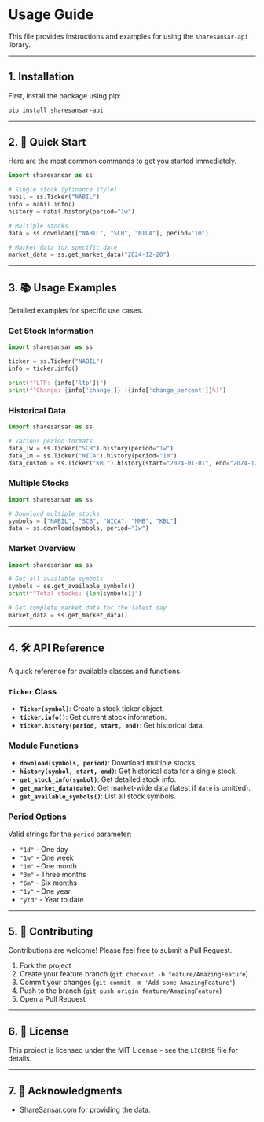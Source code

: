 # Usage Guide

This file provides instructions and examples for using the `sharesansar-api` library.

---

## 1. Installation

First, install the package using pip:

```bash
pip install sharesansar-api
```

---

## 2. 🚀 Quick Start

Here are the most common commands to get you started immediately.

```python
import sharesansar as ss

# Single stock (yfinance style)
nabil = ss.Ticker("NABIL")
info = nabil.info()
history = nabil.history(period="1w")

# Multiple stocks
data = ss.download(["NABIL", "SCB", "NICA"], period="1m")

# Market data for specific date
market_data = ss.get_market_data("2024-12-20")
```

---

## 3. 📚 Usage Examples

Detailed examples for specific use cases.

### Get Stock Information

```python
import sharesansar as ss

ticker = ss.Ticker("NABIL")
info = ticker.info()

print(f"LTP: {info['ltp']}")
print(f"Change: {info['change']} ({info['change_percent']}%)")
```

### Historical Data

```python
import sharesansar as ss

# Various period formats
data_1w = ss.Ticker("SCB").history(period="1w")
data_1m = ss.Ticker("NICA").history(period="1m")
data_custom = ss.Ticker("KBL").history(start="2024-01-01", end="2024-12-31")
```

### Multiple Stocks

```python
import sharesansar as ss

# Download multiple stocks
symbols = ["NABIL", "SCB", "NICA", "NMB", "KBL"]
data = ss.download(symbols, period="1w")
```

### Market Overview

```python
import sharesansar as ss

# Get all available symbols
symbols = ss.get_available_symbols()
print(f"Total stocks: {len(symbols)}")

# Get complete market data for the latest day
market_data = ss.get_market_data()
```

---

## 4. 🛠️ API Reference

A quick reference for available classes and functions.

### `Ticker` Class

-   **`Ticker(symbol)`**: Create a stock ticker object.
-   **`ticker.info()`**: Get current stock information.
-   **`ticker.history(period, start, end)`**: Get historical data.

### Module Functions

-   **`download(symbols, period)`**: Download multiple stocks.
-   **`history(symbol, start, end)`**: Get historical data for a single stock.
-   **`get_stock_info(symbol)`**: Get detailed stock info.
-   **`get_market_data(date)`**: Get market-wide data (latest if `date` is omitted).
-   **`get_available_symbols()`**: List all stock symbols.

### Period Options

Valid strings for the `period` parameter:

-   `"1d"` - One day
-   `"1w"` - One week
-   `"1m"` - One month
-   `"3m"` - Three months
-   `"6m"` - Six months
-   `"1y"` - One year
-   `"ytd"` - Year to date

---

## 5. 🤝 Contributing

Contributions are welcome! Please feel free to submit a Pull Request.

1.  Fork the project
2.  Create your feature branch (`git checkout -b feature/AmazingFeature`)
3.  Commit your changes (`git commit -m 'Add some AmazingFeature'`)
4.  Push to the branch (`git push origin feature/AmazingFeature`)
5.  Open a Pull Request

---

## 6. 📄 License

This project is licensed under the MIT License - see the `LICENSE` file for details.

---

## 7. 🙏 Acknowledgments

-   ShareSansar.com for providing the data.